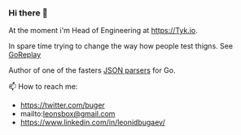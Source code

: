 ### Hi there 👋

At the moment i'm Head of Engineering at https://Tyk.io.

In spare time trying to change the way how people test thigns. See [GoReplay](https://goreplay.org)

Author of one of the fasters [JSON parsers](https://github.com/buger/jsonparser) for Go.

  


📫 How to reach me:
- https://twitter.com/buger
- mailto:leonsbox@gmail.com
- https://www.linkedin.com/in/leonidbugaev/



<!--
**buger/buger** is a ✨ _special_ ✨ repository because its `README.md` (this file) appears on your GitHub profile.

Here are some ideas to get you started:

- 🔭 I’m currently working on ...
- 🌱 I’m currently learning ...
- 👯 I’m looking to collaborate on ...
- 🤔 I’m looking for help with ...
- 💬 Ask me about ...
- 📫 How to reach me: ...
- 😄 Pronouns: ...
- ⚡ Fun fact: ...
-->
